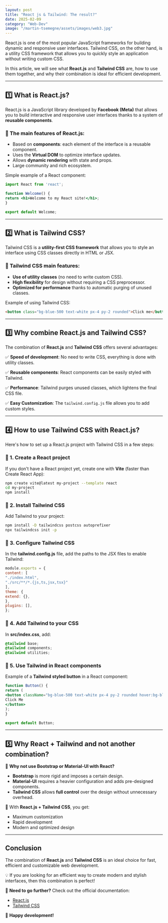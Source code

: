 ```yaml
---
layout: post
title: "React js & Tailwind: The result?"
date: 2025-02-09
category: "Web-Dev"
image: "/martin-tsemegne/assets/images/web3.jpg"
---
```



React.js is one of the most popular JavaScript frameworks for building dynamic and responsive user interfaces. Tailwind CSS, on the other hand, is a utility CSS framework that allows you to quickly style an application without writing custom CSS.

In this article, we will see what **React.js** and **Tailwind CSS** are, how to use them together, and why their combination is ideal for efficient development.

---

## 1️⃣ What is React.js?

React.js is a JavaScript library developed by **Facebook (Meta)** that allows you to build interactive and responsive user interfaces thanks to a system of **reusable components**.

### 📌 The main features of React.js:
- Based on **components**: each element of the interface is a reusable component.
- Uses the **Virtual DOM** to optimize interface updates.
- Allows **dynamic rendering** with state and props.
- Large community and rich ecosystem.

Simple example of a React component:
```jsx
import React from 'react';

function Welcome() {
return <h1>Welcome to my React site!</h1>;
}

export default Welcome;
```

---

## 2️⃣ What is Tailwind CSS?

Tailwind CSS is a **utility-first CSS framework** that allows you to style an interface using CSS classes directly in HTML or JSX.

### 📌 Tailwind CSS main features:
- **Use of utility classes** (no need to write custom CSS).
- **High flexibility** for design without requiring a CSS preprocessor.
- **Optimized for performance** thanks to automatic purging of unused classes.

Example of using Tailwind CSS:
```html
<button class="bg-blue-500 text-white px-4 py-2 rounded">Click me</button>
```

---

## 3️⃣ Why combine React.js and Tailwind CSS?

The combination of **React.js** and **Tailwind CSS** offers several advantages:

✅ **Speed ​​of development**: No need to write CSS, everything is done with utility classes.

✅ **Reusable components**: React components can be easily styled with Tailwind.

✅ **Performance**: Tailwind purges unused classes, which lightens the final CSS file.

✅ **Easy Customization**: The `tailwind.config.js` file allows you to add custom styles.

---

## 4️⃣ How to use Tailwind CSS with React.js?

Here's how to set up a React.js project with Tailwind CSS in a few steps:

### 🔹 1. Create a React project
If you don't have a React project yet, create one with **Vite** (faster than Create React App):
```bash
npm create vite@latest my-project --template react
cd my-project
npm install
```

### 🔹 2. Install Tailwind CSS
Add Tailwind to your project:
```bash
npm install -D tailwindcss postcss autoprefixer
npx tailwindcss init -p
```

### 🔹 3. Configure Tailwind CSS
In the **tailwind.config.js** file, add the paths to the JSX files to enable Tailwind:
```js
module.exports = {
content: [
"./index.html",
"./src/**/*.{js,ts,jsx,tsx}"
],
theme: {
extend: {},
},
plugins: [],
};
```

### 🔹 4. Add Tailwind to your CSS
In **src/index.css**, add:
```css
@tailwind base;
@tailwind components;
@tailwind utilities;
```

### 🔹 5. Use Tailwind in React components
Example of a **Tailwind styled button** in a React component:
```jsx
function Button() {
return (
<button className="bg-blue-500 text-white px-4 py-2 rounded hover:bg-blue-700">
Click Me
</button>
);
}

export default Button;
```

---

## 5️⃣ Why React + Tailwind and not another combination?

🤔 **Why not use Bootstrap or Material-UI with React?**
- **Bootstrap** is more rigid and imposes a certain design.
- **Material-UI** requires a heavier configuration and adds pre-designed components.
- **Tailwind CSS** allows **full control** over the design without unnecessary overhead.

🚀 With **React.js + Tailwind CSS**, you get:
- Maximum customization
- Rapid development
- Modern and optimized design

---

## Conclusion
The combination of **React.js** and **Tailwind CSS** is an ideal choice for fast, efficient and customizable web development.

💡 If you are looking for an efficient way to create modern and stylish interfaces, then this combination is perfect!

📌 **Need to go further?** Check out the official documentation:
- [React.js](https://react.dev/)
- [Tailwind CSS](https://tailwindcss.com/)

🚀 **Happy development!**
